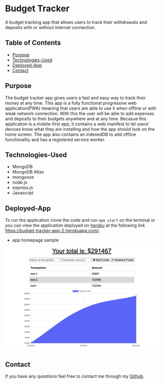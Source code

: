 # Budget Tracker
A budget tracking app that allows users to track their withdrawals and deposits with or without internet connection.

## Table of Contents
- [Purpose](#purpose)
- [Technologies-Used](#Technologies-Used)
- [Deployed-App](#Deployed-app)
- [Contact](#Contact)

## Purpose
The budget tracker app gives users a fast and easy way to track their money at any time. This app is a fully functional progressive web application(PWA) meaning that users are able to use it when offline or with weak network connection. With this the user will be able to add expenses and deposits to their budgets anywhere and at any time. Becasue this application is a mobile-first app, it contains a web manifest to let users' devices know what they are installing and how the app should look on the home screen. The app also contains an indexedDB to add offline functionality and has a registered service worker.

## Technologies-Used 
- MongoDB 
- MongoDB Atlas
- mongoose
- node.js
- express.js
- Javascript

## Deployed-App
To run the application clone the code and run `npm start` on the terminal or you can view the application deployed on [heroku](https://www.heroku.com/) at the following link https://budget-tracker-app-2.herokuapp.com/. 

* app homepage sample

![](./public/icons/budget-tracker.png)

## Contact
If you have any questions feel free to contact me through my [Github](https://github.com/Araceli4690).